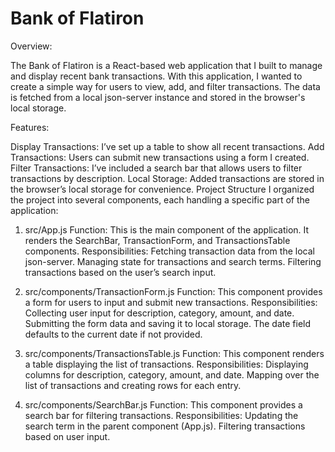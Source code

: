 # Bank of Flatiron

Overview:

The Bank of Flatiron is a React-based web application that I built to manage and display recent bank transactions. With this application, I wanted to create a simple way for users to view, add, and filter transactions. The data is fetched from a local json-server instance and stored in the browser's local storage.

Features:

Display Transactions: I’ve set up a table to show all recent transactions.
Add Transactions: Users can submit new transactions using a form I created.
Filter Transactions: I’ve included a search bar that allows users to filter transactions by description.
Local Storage: Added transactions are stored in the browser’s local storage for convenience.
Project Structure
I organized the project into several components, each handling a specific part of the application:

1. src/App.js
Function: This is the main component of the application. It renders the SearchBar, TransactionForm, and TransactionsTable components.
Responsibilities:
Fetching transaction data from the local json-server.
Managing state for transactions and search terms.
Filtering transactions based on the user’s search input.

2. src/components/TransactionForm.js
Function: This component provides a form for users to input and submit new transactions.
Responsibilities:
Collecting user input for description, category, amount, and date.
Submitting the form data and saving it to local storage.
The date field defaults to the current date if not provided.

3. src/components/TransactionsTable.js
Function: This component renders a table displaying the list of transactions.
Responsibilities:
Displaying columns for description, category, amount, and date.
Mapping over the list of transactions and creating rows for each entry.

4. src/components/SearchBar.js
Function: This component provides a search bar for filtering transactions.
Responsibilities:
Updating the search term in the parent component (App.js).
Filtering transactions based on user input.